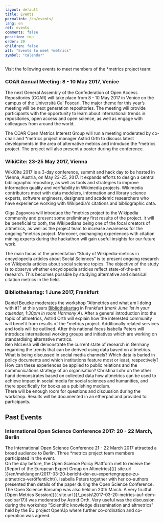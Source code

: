 ```yaml
---
layout: default
title: Events
permalink: /en/events/
lang: en
ref: events
comments: false
position: top
order: 20
children: false
alt: "Events to meet *metrics"
symbol: "calendar"
---
```


Visit the following events to meet members of the \*metrics project team:

### COAR Annual Meeting: 8 - 10 May 2017, Venice

The next General Assembly of the Confederation of Open Access Repositories (COAR) will take place from 8 - 10 May 2017 in Venice on the campus of the Università Ca’ Foscari. The major theme for this year’s meeting will be next generation repositories. The meeting will provide participants with the opportunity to learn about international trends in repositories, open access and open science, as well as engage with colleagues from around the world.

The COAR Open Metrics Interest Group will run a meeting moderated by co-chair and \*metrics project manager Astrid Orth to discuss latest developments in the area of alternative metrics and introduce the \*metrics project. The project will also present a poster during the conference.

### WikiCite: 23-25 May 2017, Vienna

WikiCite 2017 is a 3-day conference, summit and hack day to be hosted in Vienna, Austria, on May 23-25, 2017. It expands efforts to design a central bibliographic repository, as well as tools and strategies to improve information quality and verifiability in Wikimedia projects. Wikimedia contributors meet with data modelers, information and library science experts, software engineers, designers and academic researchers who have experience working with Wikipedia's citations and bibliographic data.  

Olga Zagovora will introduce the \*metrics project to the Wikipedia community and present some preliminary first results of the project. It will be beneficial to both, the Wikipedians being one of the focal creators of altmetrics, as well as the project team to increase awareness for the ongoing \*metrics project. Moreover, exchanging experiences with citation mining experts during the hackathon will gain useful insights for our future work.  

The main focus of the presentation “Study of Wikipedia-metrics in encyclopedia articles about Social Sciences” is to present ongoing research on Wikipedia articles about social science topics. The objective of the study is to observe whether encyclopedia articles reflect state-of-the-art research. This becomes possible by studying alternative and classical citation metrics in the field.

### Bibliothekartag: 1 June 2017, Frankfurt

Daniel Beucke moderates the workshop "Altmetrics and what am I doing with it?" at this years [Bibliothekartag](http://bibliothekartag2017.de/) in Frankfurt (_mark June 1st in your calendar, 1:30pm in room Harmony A_). After a general introduction into the topic of altmetrics, Astrid Orth will explain how the interested community will benefit from results of the \*metrics project. Additionally related services and tools will be outlined. After this national focus Isabella Peters will introduce international working groups and initiatives which are working on standardising alternative metrics.  
Ben McLeish will demonstrate the current state of research in Germany regarding the trends that can be derived using data based on altmetrics. What is being discussed in social media channels? Which data is buried in policy documents and which institutions feature most or least, respectively? How can these experiences be applied to public relations and the communications strategy of an organisation? Christina Lohr on the other hand demonstrates based on collected data how altmetrics can be used to achieve impact in social media for social sciences and humanities, and there specifically for books as a publishing medium.  
There will be enough room for questions and discussion during the workshop. Results will be documented in an etherpad and provided to participants.  

## Past Events

### International Open Science Conference 2017: 20 - 22 March, Berlin

The International Open Science Conference 21 - 22 March 2017 attracted a broad audience to Berlin. Three \*metrics project team members participated in the event.  
On the day before, the Open Science Policy Plattform met to receive the [Report of the European Expert Group on Altmetrics]({{ site.url }}/en/meldungen/2017-03-20-bericht-der-eu-expertengruppe-zu-altmetrics-veröffentlicht/). Isabella Peters together with her co-authors presented then details of the paper during the Open Science Conference. The Open Science Barcamp was also held on 20th March. A very fruitful [Open Metrics Session]({{ site.url }}/_posts\2017-03-20-metrics-auf-dem-oscibar17)) was moderated by Astrid Orth. Very useful was the discussion during the workshop "Scientific knowledge dissemination and altmetrics" held by the EU project OpenUp where further co-ordination and co-operation was agreed.
